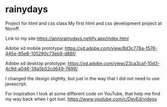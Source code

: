# rainydays
Project for html and css class 
My first html and css development project at Noroff.

Link to my site https://annsrainydays.netlify.app/index.html

Adobe xd mobile prototype:
https://xd.adobe.com/view/8d3c778a-f576-445e-85e8-105290c73eb9-d86f/

Adobe xd desktop prototype:
https://xd.adobe.com/view/23ca3caf-10d3-4c9d-a046-39a5b52cd649-7699/

I changed the design slightly, but just in the way that I did not need to use javascript.

For inspiration I look at some different code on YouTube, that help me find my way back when I got lost.
https://www.youtube.com/c/DevEd/videos
